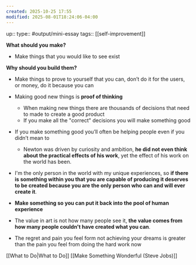 ```yaml
---
created: 2025-10-25 17:55
modified: 2025-08-01T18:24:06-04:00
---
```

up::
type:: #output/mini-essay 
tags:: [[self-improvement]]

**What should you make?**
- Make things that you would like to see exist

**Why should you build them?**
- Make things to prove to yourself that you can, don’t do it for the users, or money, do it because you can
- Making good new things is **proof of thinking**
	- When making new things there are thousands of decisions that need to made to create a good product
	- If you make all the "correct" decisions you will make something good
- If you make something good you’ll often be helping people even if you didn’t mean to
	- Newton was driven by curiosity and ambition, **he did not even think about the practical effects of his work**, yet the effect of his work on the world has been.
- I'm the only person in the world with my unique experiences, so **if there is something within you that you are capable of producing it deserves to be created because you are the only person who can and will ever create it**.
- **Make something so you can put it back into the pool of human experience**


- The value in art is not how many people see it, **the value comes from how many people couldn't have created what you can**.

- The regret and pain you feel form not achieving your dreams is greater than the pain you feel from doing the hard work now



[[What to Do|What to Do]]
[[Make Something Wonderful (Steve Jobs)]]
